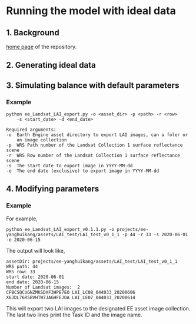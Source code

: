 # Running the model with ideal data

## 1. Background
[home page](https://github.com/DavidCarMor/EWB) of the repository.

## 2. Generating ideal data


## 3. Simulating balance with default parameters
### Example
    python ee_Landsat_LAI_export.py -o <asset_dir> -p <path> -r <row> 
        -s <start_date> -d <end_date>
        
    Required arguments:
    -o  Earth Engine asset directory to export LAI images, can a foler or 
        an image collection
    -p  WRS Path number of the Landsat Collection 1 surface reflectance scene
    -r  WRS Row number of the Landsat Collection 1 surface reflectance scene
    -s  The start date to export image in YYYY-MM-dd
    -e  The end date (exclusive) to export image in YYYY-MM-dd

## 4. Modifying parameters

### Example
For example, 

    python ee_Landsat_LAI_export_v0.1.1.py -o projects/ee-yanghuikang/assets/LAI_test/LAI_test_v0_1_1 -p 44 -r 33 -s 2020-06-01 -e 2020-06-15
The output will look like, 

    assetDir: projects/ee-yanghuikang/assets/LAI_test/LAI_test_v0_1_1
    WRS path: 44
    WRS row: 33
    start date: 2020-06-01
    end date: 2020-06-15
    Number of Landsat images:  2
    CFBCSQCUGNZMKSDXF3HPE7EO LAI_LC08_044033_20200606
    X6JDL76R5BVHTW7JAGHFEJOA LAI_LE07_044033_20200614

This will export two LAI images to the designated EE asset image collection. The last two lines print the Task ID and the image name.
